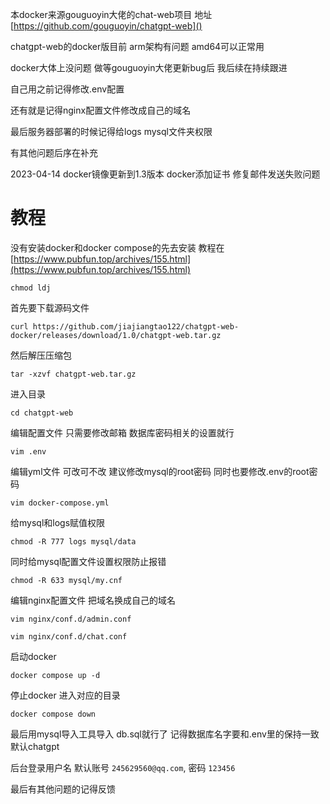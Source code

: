 本docker来源gouguoyin大佬的chat-web项目 地址 [https://github.com/gouguoyin/chatgpt-web]()

chatgpt-web的docker版目前 arm架构有问题  amd64可以正常用

docker大体上没问题 做等gouguoyin大佬更新bug后 我后续在持续跟进

自己用之前记得修改.env配置

还有就是记得nginx配置文件修改成自己的域名

最后服务器部署的时候记得给logs  mysql文件夹权限

有其他问题后序在补充

2023-04-14 docker镜像更新到1.3版本 docker添加证书 修复邮件发送失败问题



# 教程

没有安装docker和docker compose的先去安装  教程在 [https://www.pubfun.top/archives/155.html](https://www.pubfun.top/archives/155.html)

```
chmod ldj
```

首先要下载源码文件

```
curl https://github.com/jiajiangtao122/chatgpt-web-docker/releases/download/1.0/chatgpt-web.tar.gz
```

然后解压压缩包

```
tar -xzvf chatgpt-web.tar.gz
```

进入目录

```
cd chatgpt-web
```

编辑配置文件 只需要修改邮箱 数据库密码相关的设置就行

```
vim .env
```

编辑yml文件 可改可不改 建议修改mysql的root密码  同时也要修改.env的root密码

```
vim docker-compose.yml
```

给mysql和logs赋值权限

```
chmod -R 777 logs mysql/data
```

同时给mysql配置文件设置权限防止报错

```
chmod -R 633 mysql/my.cnf
```

编辑nginx配置文件 把域名换成自己的域名

```
vim nginx/conf.d/admin.conf
```

```
vim nginx/conf.d/chat.conf
```

启动docker

```
docker compose up -d
```

停止docker  进入对应的目录

```
docker compose down
```

最后用mysql导入工具导入 db.sql就行了  记得数据库名字要和.env里的保持一致 默认chatgpt

后台登录用户名 默认账号 `245629560@qq.com`, 密码 `123456`

最后有其他问题的记得反馈






